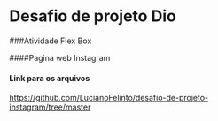 # Desafio de projeto Dio

###Atividade Flex Box

####Pagina web Instagram

#### Link para os arquivos
<https://github.com/LucianoFelinto/desafio-de-projeto-instagram/tree/master>

